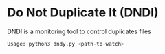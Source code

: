 # Do Not Duplicate It (DNDI)
  DNDI is a monitoring tool to control duplicates files
 ```sh
Usage: python3 dndy.py <path-to-watch>
 ```
